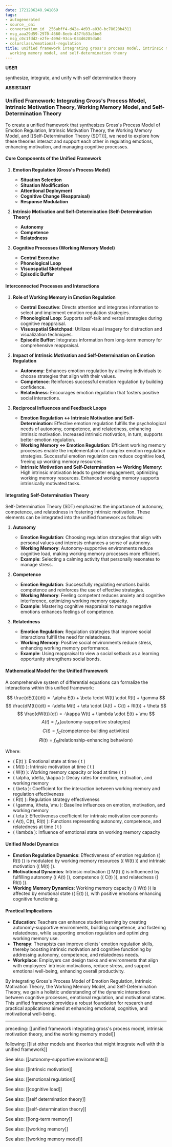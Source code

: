```yaml
---
date: 1721286248.941869
tags:
- autogenerated
- source__oai
- conversation_id__256abff4-d42a-4d93-a038-bc78028b4311
- msg_aaa29d59-2970-4660-8eeb-437fb33a3be8
- msg_c0c1fdd2-e2fe-409d-93ca-034d6285da8c
- colorclass/emotional-regulation
title: unified framework integrating gross's process model, intrinsic motivation theory,
  working memory model, and self-determination theory
---
```


**USER**

synthesize, integrate, and unify with self determination theory


**ASSISTANT**

### Unified Framework: Integrating Gross's Process Model, Intrinsic Motivation Theory, Working Memory Model, and Self-Determination Theory

To create a unified framework that synthesizes Gross's Process Model of Emotion Regulation, Intrinsic Motivation Theory, the Working Memory Model, and [[Self-Determination Theory (SDT)]], we need to explore how these theories interact and support each other in regulating emotions, enhancing motivation, and managing cognitive processes.

#### Core Components of the Unified Framework

1. **Emotion Regulation (Gross's Process Model)**
   - **Situation Selection**
   - **Situation Modification**
   - **Attentional Deployment**
   - **Cognitive Change (Reappraisal)**
   - **Response Modulation**

2. **Intrinsic Motivation and Self-Determination (Self-Determination Theory)**
   - **Autonomy**
   - **Competence**
   - **Relatedness**

3. **Cognitive Processes (Working Memory Model)**
   - **Central Executive**
   - **Phonological Loop**
   - **Visuospatial Sketchpad**
   - **Episodic Buffer**

#### Interconnected Processes and Interactions

1. **Role of Working Memory in Emotion Regulation**
   - **Central Executive**: Directs attention and integrates information to select and implement emotion regulation strategies.
   - **Phonological Loop**: Supports self-talk and verbal strategies during cognitive reappraisal.
   - **Visuospatial Sketchpad**: Utilizes visual imagery for distraction and visualization techniques.
   - **Episodic Buffer**: Integrates information from long-term memory for comprehensive reappraisal.

2. **Impact of Intrinsic Motivation and Self-Determination on Emotion Regulation**
   - **Autonomy**: Enhances emotion regulation by allowing individuals to choose strategies that align with their values.
   - **Competence**: Reinforces successful emotion regulation by building confidence.
   - **Relatedness**: Encourages emotion regulation that fosters positive social interactions.

3. **Reciprocal Influences and Feedback Loops**
   - **Emotion Regulation ↔ Intrinsic Motivation and Self-Determination**: Effective emotion regulation fulfills the psychological needs of autonomy, competence, and relatedness, enhancing intrinsic motivation. Increased intrinsic motivation, in turn, supports better emotion regulation.
   - **Working Memory ↔ Emotion Regulation**: Efficient working memory processes enable the implementation of complex emotion regulation strategies. Successful emotion regulation can reduce cognitive load, freeing up working memory resources.
   - **Intrinsic Motivation and Self-Determination ↔ Working Memory**: High intrinsic motivation leads to greater engagement, optimizing working memory resources. Enhanced working memory supports intrinsically motivated tasks.

#### Integrating Self-Determination Theory

Self-Determination Theory (SDT) emphasizes the importance of autonomy, competence, and relatedness in fostering intrinsic motivation. These elements can be integrated into the unified framework as follows:

1. **Autonomy**
   - **Emotion Regulation**: Choosing regulation strategies that align with personal values and interests enhances a sense of autonomy.
   - **Working Memory**: Autonomy-supportive environments reduce cognitive load, making working memory processes more efficient.
   - **Example**: Selecting a calming activity that personally resonates to manage stress.

2. **Competence**
   - **Emotion Regulation**: Successfully regulating emotions builds competence and reinforces the use of effective strategies.
   - **Working Memory**: Feeling competent reduces anxiety and cognitive interference, optimizing working memory capacity.
   - **Example**: Mastering cognitive reappraisal to manage negative emotions enhances feelings of competence.

3. **Relatedness**
   - **Emotion Regulation**: Regulation strategies that improve social interactions fulfill the need for relatedness.
   - **Working Memory**: Positive social environments reduce stress, enhancing working memory performance.
   - **Example**: Using reappraisal to view a social setback as a learning opportunity strengthens social bonds.

#### Mathematical Model for the Unified Framework

A comprehensive system of differential equations can formalize the interactions within this unified framework:

$$ \frac{dE(t)}{dt} = -\alpha E(t) + \beta \cdot W(t) \cdot R(t) + \gamma $$
$$ \frac{dM(t)}{dt} = -\delta M(t) + \eta \cdot (A(t) + C(t) + Rl(t)) + \theta $$
$$ \frac{dW(t)}{dt} = -\kappa W(t) + \lambda \cdot E(t) + \mu $$
$$ A(t) = f_A(\text{autonomy-supportive strategies}) $$
$$ C(t) = f_C(\text{competence-building activities}) $$
$$ Rl(t) = f_{Rl}(\text{relationship-enhancing behaviors}) $$

Where:
- \( E(t) \): Emotional state at time \( t \)
- \( M(t) \): Intrinsic motivation at time \( t \)
- \( W(t) \): Working memory capacity or load at time \( t \)
- \( \alpha, \delta, \kappa \): Decay rates for emotion, motivation, and working memory
- \( \beta \): Coefficient for the interaction between working memory and regulation effectiveness
- \( R(t) \): Regulation strategy effectiveness
- \( \gamma, \theta, \mu \): Baseline influences on emotion, motivation, and working memory
- \( \eta \): Effectiveness coefficient for intrinsic motivation components
- \( A(t), C(t), Rl(t) \): Functions representing autonomy, competence, and relatedness at time \( t \)
- \( \lambda \): Influence of emotional state on working memory capacity

#### Unified Model Dynamics

- **Emotion Regulation Dynamics**: Effectiveness of emotion regulation (\( R(t) \)) is modulated by working memory resources (\( W(t) \)) and intrinsic motivation (\( M(t) \)).
- **Motivational Dynamics**: Intrinsic motivation (\( M(t) \)) is influenced by fulfilling autonomy (\( A(t) \)), competence (\( C(t) \)), and relatedness (\( Rl(t) \)).
- **Working Memory Dynamics**: Working memory capacity (\( W(t) \)) is affected by emotional state (\( E(t) \)), with positive emotions enhancing cognitive functioning.

#### Practical Implications

- **Education**: Teachers can enhance student learning by creating autonomy-supportive environments, building competence, and fostering relatedness, while supporting emotion regulation and optimizing working memory use.
- **Therapy**: Therapists can improve clients' emotion regulation skills, thereby boosting intrinsic motivation and cognitive functioning by addressing autonomy, competence, and relatedness needs.
- **Workplace**: Employers can design tasks and environments that align with employees' intrinsic motivations, reduce stress, and support emotional well-being, enhancing overall productivity.

By integrating Gross's Process Model of Emotion Regulation, Intrinsic Motivation Theory, the Working Memory Model, and Self-Determination Theory, we gain a holistic understanding of the dynamic interactions between cognitive processes, emotional regulation, and motivational states. This unified framework provides a robust foundation for research and practical applications aimed at enhancing emotional, cognitive, and motivational well-being.


---

preceding: [[unified framework integrating gross's process model, intrinsic motivation theory, and the working memory model]]  


following: [[list other models and theories that might integrate well with this unified framework]]

See also: [[autonomy-supportive environments]]


See also: [[intrinsic motivation]]


See also: [[emotional regulation]]


See also: [[cognitive load]]


See also: [[self determination theory]]


See also: [[self-determination theory]]


See also: [[long-term memory]]


See also: [[working memory]]


See also: [[working memory model]]